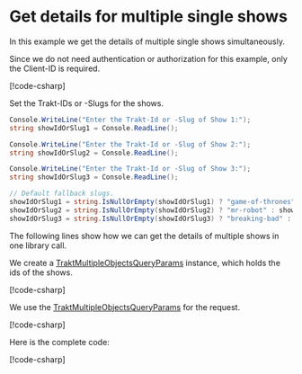 # Get details for multiple single shows

In this example we get the details of multiple single shows simultaneously.

Since we do not need authentication or authorization for this example, only the Client-ID is required.

[!code-csharp[](../../../codesnippets/examples/ClientSetup.cs)]

Set the Trakt-IDs or -Slugs for the shows.

```csharp
Console.WriteLine("Enter the Trakt-Id or -Slug of Show 1:");
string showIdOrSlug1 = Console.ReadLine();

Console.WriteLine("Enter the Trakt-Id or -Slug of Show 2:");
string showIdOrSlug2 = Console.ReadLine();

Console.WriteLine("Enter the Trakt-Id or -Slug of Show 3:");
string showIdOrSlug3 = Console.ReadLine();

// Default fallback slugs.
showIdOrSlug1 = string.IsNullOrEmpty(showIdOrSlug1) ? "game-of-thrones" : showIdOrSlug1;
showIdOrSlug2 = string.IsNullOrEmpty(showIdOrSlug2) ? "mr-robot" : showIdOrSlug2;
showIdOrSlug3 = string.IsNullOrEmpty(showIdOrSlug3) ? "breaking-bad" : showIdOrSlug3;
```

The following lines show how we can get the details of multiple shows in one library call.

We create a [TraktMultipleObjectsQueryParams](xref:TraktNet.Modules.TraktMultipleObjectsQueryParams) instance, which holds the ids of the shows.

[!code-csharp[](../../../codesnippets/examples/modules/shows/MultipleShows.cs#L9-L18)]

We use the [TraktMultipleObjectsQueryParams](xref:TraktNet.Modules.TraktMultipleObjectsQueryParams) for the request.

[!code-csharp[](../../../codesnippets/examples/modules/shows/MultipleShows.cs#L20-L82)]

Here is the complete code:

[!code-csharp[](../../../codesnippets/examples/modules/shows/MultipleShows.cs)]
